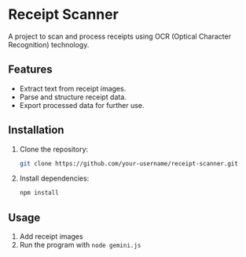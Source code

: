 # Receipt Scanner

A project to scan and process receipts using OCR (Optical Character Recognition) technology.

## Features

-   Extract text from receipt images.
-   Parse and structure receipt data.
-   Export processed data for further use.

## Installation

1. Clone the repository:
    ```bash
    git clone https://github.com/your-username/receipt-scanner.git
    ```
2. Install dependencies:
    ```bash
    npm install
    ```

## Usage

1. Add receipt images
2. Run the program with `node gemini.js`
